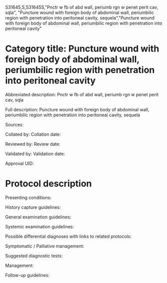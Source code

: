 S31645,S,S31645S,"Pnctr w fb of abd wall, periumb rgn w penet perit cav, sqla", "Puncture wound with foreign body of abdominal wall, periumbilic region with penetration into peritoneal cavity, sequela","Puncture wound with foreign body of abdominal wall, periumbilic region with penetration into peritoneal cavity"
# Category title: Puncture wound with foreign body of abdominal wall, periumbilic region with penetration into peritoneal cavity

Abbreviated description: Pnctr w fb of abd wall, periumb rgn w penet perit cav, sqla

Full description: Puncture wound with foreign body of abdominal wall, periumbilic region with penetration into peritoneal cavity, sequela

Sources:

Collated by:
Collation date:

Reviewed by:
Review date:

Validated by:
Validation date:

Approval UID:

# Protocol description

Presenting conditions:

History capture guidelines:

General examination guidelines:

Systemic examination guidelines:

Possible differential diagnoses with links to related protocols:

Symptomatic / Palliative management:

Suggested diagnostic tests:

Management:

Follow-up guidelines:
